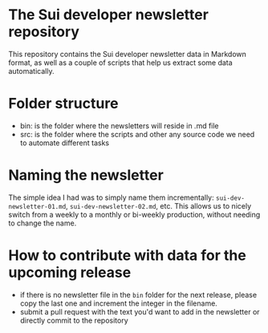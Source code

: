 # The Sui developer newsletter repository

This repository contains the Sui developer newsletter data in Markdown format, as well as a couple of scripts that help us extract some data automatically. 

# Folder structure

* bin: is the folder where the newsletters will reside in .md file
* src: is the folder where the scripts and other any source code we need to automate different tasks

# Naming the newsletter

The simple idea I had was to simply name them incrementally: `sui-dev-newsletter-01.md`, `sui-dev-newsletter-02.md`, etc. This allows us to nicely switch from a weekly to a monthly or bi-weekly production, without needing to change the name. 

# How to contribute with data for the upcoming release

* if there is no newsletter file in the `bin` folder for the next release, please copy the last one and increment the integer in the filename. 
* submit a pull request with the text you'd want to add in the newsletter or directly commit to the repository

